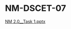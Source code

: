 # NM-DSCET-07
[NM 2.0__Task 1.pptx](https://github.com/ammarReza05/NM-DSCET-07/files/13257004/NM.2.0__Task.1.pptx)

